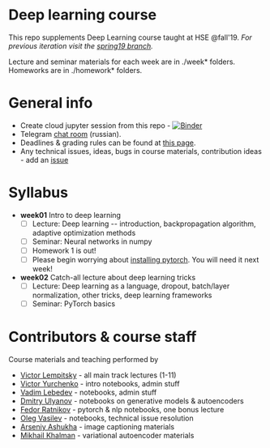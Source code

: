 # Deep learning course

This repo supplements Deep Learning course taught at HSE @fall'19. _For previous iteration visit the [spring19 branch](https://github.com/yandexdataschool/Practical_DL/tree/spring19)._

Lecture and seminar materials for each week are in ./week* folders. Homeworks are in ./homework* folders.

# General info
* Create cloud jupyter session from this repo - [![Binder](https://mybinder.org/badge.svg)](https://mybinder.org/v2/gh/yandexdataschool/Practical_DL/master)
* Telegram [chat room](https://t.me/hsedeeplearning2019) (russian).
* Deadlines & grading rules can be found at [this page](https://github.com/yandexdataschool/Practical_DL/wiki/Homeworks-and-grading-(HSE)).
* Any technical issues, ideas, bugs in course materials, contribution ideas - add an [issue](https://github.com/yandexdataschool/practical_dl/issues)


# Syllabus
- __week01__ Intro to deep learning
  - [ ] Lecture: Deep learning -- introduction, backpropagation algorithm, adaptive optimization methods
  - [ ] Seminar: Neural networks in numpy
  - [ ] Homework 1 is out!
  - [ ] Please begin worrying about [installing pytorch](https://github.com/yandexdataschool/Practical_DL/issues/6). You will need it next week!

- __week02__ Catch-all lecture about deep learning tricks
  - [ ] Lecture: Deep learning as a language, dropout, batch/layer normalization, other tricks, deep learning frameworks
  - [ ] Seminar: PyTorch basics

# Contributors & course staff
Course materials and teaching performed by
- [Victor Lempitsky](http://sites.skoltech.ru/compvision/members/vilem/) - all main track lectures (1-11)
- [Victor Yurchenko](https://github.com/simflin) - intro notebooks, admin stuff
- [Vadim Lebedev](https://github.com/vadim-v-lebedev) - notebooks, admin stuff
- [Dmitry Ulyanov](https://github.com/DmitryUlyanov) - notebooks on generative models & autoencoders
- [Fedor Ratnikov](https://github.com/justheuristic/) - pytorch & nlp notebooks, one bonus lecture
- [Oleg Vasilev](https://github.com/Omrigan) - notebooks, technical issue resolution
- [Arseniy Ashukha](https://github.com/ars-ashuha) - image captioning materials
- [Mikhail Khalman](https://github.com/mihaha) - variational autoencoder materials

